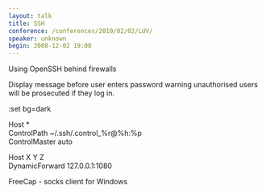 ```yaml
---
layout: talk
title: SSH
conference: /conferences/2010/02/02/LUV/
speaker: unknown
begin: 2008-12-02 19:00
---
```

Using OpenSSH behind firewalls

Display message before user enters password warning unauthorised users will be prosecuted if they log in.

:set bg=dark

Host *  
ControlPath ~/.ssh/.control\_%r@%h:%p  
ControlMaster auto  

Host X Y Z  
DynamicForward 127.0.0.1:1080  

FreeCap - socks client for Windows

